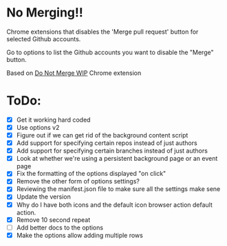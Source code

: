 # No Merging!!

Chrome extensions that disables the 'Merge pull request' button for selected Github accounts.

Go to options to list the Github accounts you want to disable the "Merge" button.

Based on [Do Not Merge WIP](https://github.com/sanemat/do-not-merge-wip-for-github) Chrome extension

# ToDo:
* [x] Get it working hard coded
* [x] Use options v2
* [x] Figure out if we can get rid of the background content script
* [x] Add support for specifying certain repos instead of just authors
* [x] Add support for specifying certain branches instead of just authors
* [x] Look at whether we're using a persistent background page or an event page
* [x] Fix the formatting of the options displayed "on click"
* [x] Remove the other form of options settings?
* [x] Reviewing the manifest.json file to make sure all the settings make sene
* [x] Update the version
* [x] Why do I have both icons and the default icon browser action default action.
* [x] Remove 10 second repeat
* [ ] Add better docs to the options
* [x] Make the options allow adding multiple rows